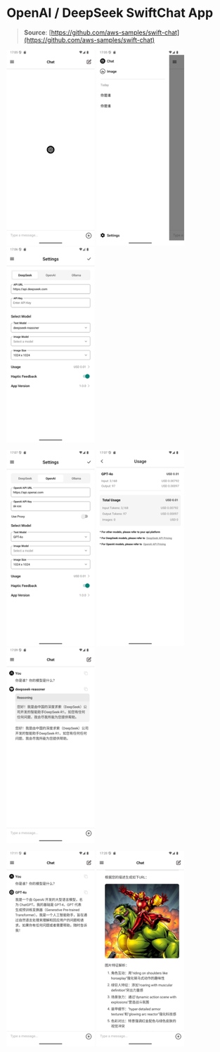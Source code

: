 # OpenAI / DeepSeek SwiftChat App

> **Source**: [https://github.com/aws-samples/swift-chat](https://github.com/aws-samples/swift-chat)

<img src="./screenshot_images/Screenshot_1.png" width="200" /> <img src="./screenshot_images/Screenshot_2.png" width="200" /> <img src="./screenshot_images/Screenshot_3.png" width="200" />

<img src="./screenshot_images/Screenshot_4.png" width="200" /> <img src="./screenshot_images/Screenshot_5.png" width="200" /> <img src="./screenshot_images/Screenshot_6.png" width="200" />

<img src="./screenshot_images/Screenshot_7.png" width="200" /> <img src="./screenshot_images/Screenshot_8.png" width="200" />

